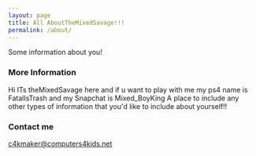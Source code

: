 ```yaml
---
layout: page
title: All AboutTheMixedSavage!!!
permalink: /about/
---
```


Some information about you!

### More Information
Hi ITs theMixedSavage here and if u want to play with me my ps4 name is FatalIsTrash and my Snapchat is Mixed_BoyKing
A place to include any other types of information that you'd like to include about yourself!!

### Contact me

[c4kmaker@computers4kids.net](mailto:c4kmaker@computers4kids.net)
